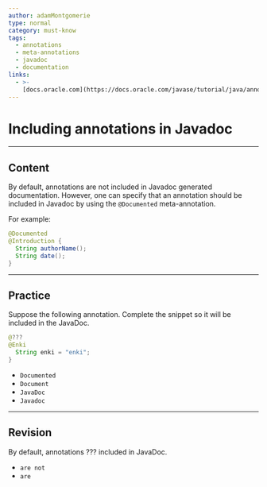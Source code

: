 ```yaml
---
author: adamMontgomerie
type: normal
category: must-know
tags:
  - annotations
  - meta-annotations
  - javadoc
  - documentation
links:
  - >-
    [docs.oracle.com](https://docs.oracle.com/javase/tutorial/java/annotations/predefined.html){website}
---
```


# Including annotations in Javadoc


---

## Content

By default, annotations are not included in Javadoc generated documentation. However, one can specify that an annotation should be included in Javadoc by using the `@Documented` meta-annotation.

For example:

```java
@Documented
@Introduction {
  String authorName();
  String date();
}
```


---

## Practice

Suppose the following annotation. Complete the snippet so it will be included in the JavaDoc.

```java
@???
@Enki
  String enki = "enki";
}
```

- `Documented` 
- `Document` 
- `JavaDoc` 
- `Javadoc`


---

## Revision

By default, annotations ??? included in JavaDoc.

- `are not` 
- `are`
